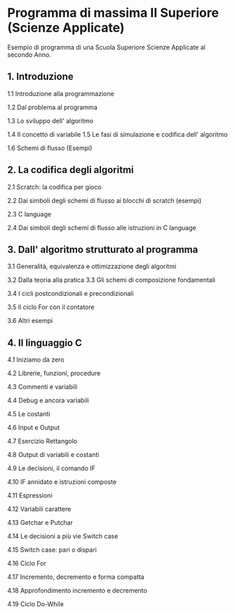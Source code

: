 # Programma di massima II Superiore (Scienze Applicate)
Esempio di programma di una Scuola Superiore Scienze Applicate al secondo Anno.

## 1. Introduzione
1.1 Introduzione alla programmazione

1.2 Dal problema al programma

1.3 Lo sviluppo dell' algoritmo

1.4 Il concetto di variabile 1.5 Le fasi di simulazione e codifica dell' algoritmo

1.6 Schemi di flusso (Esempi) 

## 2. La codifica degli algoritmi

2.1 Scratch: la codifica per gioco 

2.2 Dai simboli degli schemi di flusso ai blocchi di scratch (esempi)

2.3 C language

2.4 Dai simboli degli schemi di flusso alle istruzioni in C language


## 3. Dall' algoritmo strutturato al programma
3.1 Generalità, equivalenza e ottimizzazione degli algoritmi

3.2 Dalla teoria alla pratica 3.3 Gli schemi di composizione fondamentali

3.4 I cicli postcondizionali e precondizionali

3.5 Il ciclo For con il contatore

3.6 Altri esempi


## 4. Il linguaggio C

4.1 Iniziamo da zero 

4.2 Librerie, funzioni, procedure

4.3 Commenti e variabili 

4.4 Debug e ancora variabili

4.5 Le costanti

4.6 Input e Output

4.7 Esercizio Rettangolo

4.8 Output di variabili e costanti 

4.9 Le decisioni, il comando IF

4.10 IF annidato e istruzioni composte

4.11 Espressioni 

4.12 Variabili carattere

4.13 Getchar e Putchar

4.14 Le decisioni a più vie Switch case 

4.15 Switch case: pari o dispari

4.16 Ciclo For

4.17 Incremento, decremento e forma compatta 

4.18 Approfondimento incremento e decremento

4.19 Ciclo Do-While